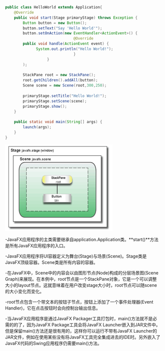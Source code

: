 ```java
public class HelloWorld extends Application{
    @Override
    public void start(Stage primaryStage) throws Exception {
        Button button = new Button();
        button.setText("Say 'Hello World'");
        button.setOnAction(new EventHandler<ActionEvent>() {
                               @Override
        public void handle(ActionEvent event) {
              System.out.println("Hello World!");
                               }
                   }
        );

        StackPane root = new StackPane();
        root.getChildren().addAll(button);
        Scene scene = new Scene(root,300,250);

        primaryStage.setTitle("Hello World!");
        primaryStage.setScene(scene);
        primaryStage.show();
    }

    public static void main(String[] args) {
        launch(args);
    }
}
```



![HelloWorld](../image/HelloWorld.png)

-JavaFX应用程序的主类需要继承自application.Application类。**start()**方法是所有JavaFX应用程序的入口。

-JavaFX应用程序将UI容器定义为舞台(Stage)与场景(Scene)。Stage类是JavaFX顶级容器。Scene类是所有内容的容器。

-在JavaFX中，Scene中的内容会以由图形节点(Node)构成的分层场景图(Scene Graph)来展现。在本例中，root节点是一个StackPane对象，它是一个可以调整大小的layout节点。这就意味着在用户改变stage大小时，root节点可以随scene的大小变化而变化。

-root节点包含一个带文本的按钮子节点，按钮上添加了一个事件处理器(Event Handler)，它在点击按钮时会向控制台输出信息。

-当JavaFX应用程序是通过JavaFX Packager工具打包时，main()方法就不是必需的的了，因为JavaFX Package工具会将JavaFX Launcher嵌入到JAR文件中。但是保留main()方法还是很有用的，这样你可以运行不带有JavaFX Launcher的JAR文件，例如在使用某些没有将JavaFX工具完全集成进去的IDE时。另外嵌入了JavaFX代码的Swing应用程序仍需要main()方法。